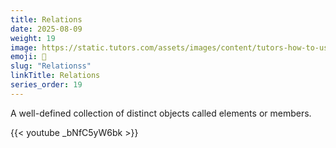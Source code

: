 ```yaml
---
title: Relations
date: 2025-08-09
weight: 19
image: https://static.tutors.com/assets/images/content/tutors-how-to-use-the-distance-formula.jpg
emoji: 🧮
slug: "Relationss"
linkTitle: Relations
series_order: 19
---
```


A well-defined collection of distinct objects called elements or members.

{{< youtube _bNfC5yW6bk >}}